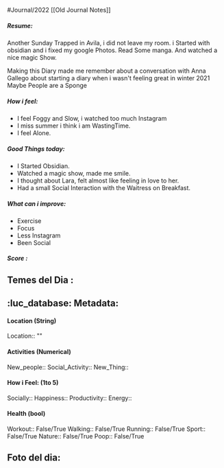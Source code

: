 #Journal/2022 
[[Old Journal Notes]]
##### Resume:
Another Sunday Trapped in Avila, i did not leave my room. i Started with obsidian and i fixed my google Photos. Read Some manga. And watched a nice magic Show.

Making this Diary made me remember about a conversation with Anna Gallego about starting a diary when i wasn't feeling great in winter 2021 
Maybe People are a Sponge

#####  How i feel: 
- I feel Foggy  and Slow, i watched too much Instagram
- I miss summer i think i am WastingTime.
- I feel Alone.


#####  Good Things today:
- I Started Obsidian.
- Watched a magic show, made me smile.
- I thought about Lara, felt almost like feeling in love to her.
- Had a small Social Interaction with the Waitress on Breakfast.

##### What can i improve: 
- Exercise
- Focus
- Less Instagram
- Been Social


##### Score :

## Temes del Dia :


## :luc_database:  Metadata: 
#### Location (String)
Location:: ""

#### Activities (Numerical)
New_people::
Social_Activity:: 
New_Thing::

#### How i Feel:  (1to 5)
Socially::
Happiness::
Productivity::
Energy:: 

#### Health (bool)
Workout:: False/True
Walking:: False/True
Running:: False/True
Sport:: False/True
Nature:: False/True
Poop:: False/True

## Foto del dia:




